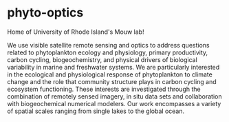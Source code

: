 # phyto-optics
Home of University of Rhode Island's Mouw lab!

We use visible satellite remote sensing and optics to address questions related to phytoplankton ecology and physiology, primary productivity, carbon cycling, biogeochemistry, and physical drivers of biological variability in marine and freshwater systems.  We are particularly interested in the ecological and physiological response of phytoplankton to climate change and the role that community structure plays in carbon cycling and ecosystem functioning.  These interests are investigated through the combination of remotely sensed imagery, in situ data sets and collaboration with biogeochemical numerical modelers.  Our work encompasses a variety of spatial scales ranging from single lakes to the global ocean.
